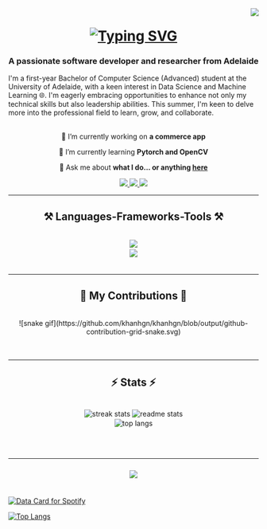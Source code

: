 <img align="right" src="https://img.shields.io/endpoint?url=https%3A%2F%2Fhits.dwyl.com%2Fkhanhgn%2Fkhanhgn.json%3Fcolor%3Dblue"/>

<h1 align="center">
   <a href="https://git.io/typing-svg"><img src="https://readme-typing-svg.demolab.com?font=Fira+Code&size=40&duration=3000&pause=300&color=000000&center=true&vCenter=true&width=435&lines=Hi+%F0%9F%91%8B;My+name+is+Khanh" alt="Typing SVG" /></a> 
</h1>
<h3 align="center">A passionate software developer and researcher from Adelaide</h3>
I'm a first-year Bachelor of Computer Science (Advanced) student at the University of Adelaide, with a keen interest in Data Science and Machine Learning 🌐. I'm eagerly embracing opportunities to enhance not only my technical skills but also leadership abilities. This summer, I'm keen to delve more into the professional field to learn, grow, and collaborate.

<br/>
<br/>
<div align="center">
 
 🔭 I’m currently working on **a commerce app**
 
 🌱 I’m currently learning **Pytorch and OpenCV**

 💬 Ask me about **what I do... or anything [here](https://github.com/khanhgn/khanhg/issues)**

 
 </div>
 
<div align="center"> 
  <a href="mailto:khanhgn@gmail.com">
    <img src="https://img.shields.io/badge/Gmail-333333?style=for-the-badge&logo=gmail&logoColor=red" />
  </a>
  <a href="https://www.linkedin.com/in/khanh-nguyen-58445a261/" target="_blank">
    <img src="https://img.shields.io/badge/LinkedIn-0077B5?style=for-the-badge&logo=linkedin&logoColor=white" target="_blank" />
  </a>
  <a href="https://github.com/khanhgn" target="_blank">
     <img src="https://img.shields.io/badge/Portfolio-FF5722?style=for-the-badge&logo=todoist&logoColor=white" target="_blank" /> <!-- sqlite, safari, google-chrome are other good icon options -->
  </a>
</div>

<hr/>
 
<h2 align="center">⚒️ Languages-Frameworks-Tools ⚒️</h2>
<br/>
<div align="center">
    <img src="https://skillicons.dev/icons?i=nodejs,github,python,javascript,typescript,express,firebase,mongodb,c,java" /><br>
    <img src="https://skillicons.dev/icons?i=react,r,bootstrap,mui,mysql,flask,html,css,vscode,figma,git" />
</div>

<br/>
<hr/>

<div align="center">
  <h2>🐍 My Contributions 🐍</h2>
  <br>
   ![snake gif](https://github.com/khanhgn/khanhgn/blob/output/github-contribution-grid-snake.svg)  
  <br/><br/><br/>
</div>

<hr/>

<h2 align="center">⚡ Stats ⚡</h2>
<br>
<div align=center>
  <img width=390 src="https://streak-stats.demolab.com/?user=salesp07&count_private=true&theme=react&border_radius=10" alt="streak stats"/>
  <img width=390 src="https://github-readme-stats-salesp07.vercel.app/api?username=salesp07&count_private=true&show_icons=true&theme=react&rank_icon=github&border_radius=10" alt="readme stats" />
  <br/>
  <img width=325 align="center" src="https://github-readme-stats-salesp07.vercel.app/api/top-langs/?username=salesp07&hide=HTML&langs_count=8&layout=compact&theme=react&border_radius=10&size_weight=0.5&count_weight=0.5&exclude_repo=github-readme-stats" alt="top langs" />
</div>

<br/><br/>
<hr/>

<h3 align="center">
    <img src="https://readme-typing-svg.herokuapp.com/?font=Righteous&size=25&center=true&vCenter=true&width=500&height=70&duration=4000&lines=Thanks+for+visiting!+✌️;+Shoot+me+a+message+on+Linkedin!;I'm+always+down+to+collab+:)">
</h3>

<br/>



<a href="https://data-card-for-spotify.herokuapp.com/card?user_id=a16sxvxovnkxicp34que0xqsa">
  <img src="https://data-card-for-spotify.herokuapp.com/api/card?user_id=a16sxvxovnkxicp34que0xqsa" alt="Data Card for Spotify">
</a>

[![Top Langs](https://github-readme-stats.vercel.app/api/top-langs/?username=khanhgn&layout=donut)](https://github.com/khanhgn/github-readme-stats)
<!--
**khanhgn/khanhgn** is a ✨ _special_ ✨ repository because its `README.md` (this file) appears on your GitHub profile.

Here are some ideas to get you started:

- 🔭 I’m currently working on ...
- 🌱 I’m currently learning ...
- 👯 I’m looking to collaborate on ...
- 🤔 I’m looking for help with ...
- 💬 Ask me about ...
- 📫 How to reach me: ...
- 😄 Pronouns: ...
- ⚡ Fun fact: ...
-->



